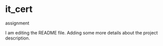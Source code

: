 # it_cert
assignment

I am editing the README file. Adding some more details about the project description.

